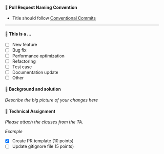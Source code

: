 #### 📌 Pull Request Naming Convention

- Title should follow [Conventional Commits](https://www.conventionalcommits.org/en/v1.0.0/#summary)


---

#### 📌 This is a ...

- [ ] New feature
- [ ] Bug fix
- [ ] Performance optimization
- [ ] Refactoring
- [ ] Test case
- [ ] Documentation update
- [ ] Other

#### 📌 Background and solution

_Describe the big picture of your changes here_

#### 📌 Technical Assignment

_Please attach the clauses from the TA._

_Example_
- [x] Create PR template (10 points)
- [ ] Update gitignore file (5 points)